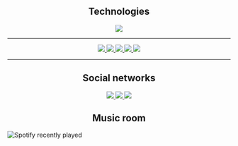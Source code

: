 <h2 align="center">Technologies</h2> 

<p align="center">
  <a href="https://skillicons.dev">
    <img src="https://skillicons.dev/icons?i=html,css,js,tailwind,java,python,c" />
  </a>
</p>

---

<p align="center">
  
  <a href="">
    <img src="https://img.shields.io/badge/Visual%20Studio%20Code-0078d7.svg?style=for-the-badge&logo=visual-studio-code&logoColor=white" />
    <img src="https://img.shields.io/badge/Discord-%237289DA.svg?style=for-the-badge&logo=discord&logoColor=white" />
    <img src="https://img.shields.io/badge/github-%23121011.svg?style=for-the-badge&logo=github&logoColor=white" />
    <img src="https://img.shields.io/badge/figma-%23F24E1E.svg?style=for-the-badge&logo=figma&logoColor=white" />
    <img src="https://img.shields.io/badge/netlify-%23000000.svg?style=for-the-badge&logo=netlify&logoColor=#00C7B7" />
  </a>
  
</p>

---

<h2 align="center"> Social networks</h2>

<p align="center">
  <a href="https://www.instagram.com/paylin.js/">
    <img src="https://img.shields.io/badge/Instagram-E4405F?style=for-the-badge&logo=instagram&logoColor=white" />
  </a>
  <a href="https://www.linkedin.com/in/paylin/">
    <img src="https://img.shields.io/badge/LinkedIn-0077B5?style=for-the-badge&logo=linkedin&logoColor=white" />
  </a>
  <a>
    <img src="https://img.shields.io/badge/Twitter-%231DA1F2.svg?style=for-the-badge&logo=Twitter&logoColor=white" />
  </a>
</p>

<h2 align="center"> Music room </h2>

![Spotify recently played](https://spotify-recently-played-readme.vercel.app/api?user=4gvin36hbuyictiwzrvnis9b1&count=5&width=1000)


